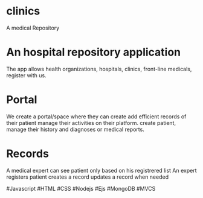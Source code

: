# clinics
A medical Repository

# An hospital repository application
The app allows health organizations, hospitals, clinics, front-line medicals,
register with us.

# Portal
We create a portal/space where they can create add efficient records of their patient
manage their activities on their platform. 
create patient, manage their history and diagnoses or medical reports.

# Records
A medical expert can see patient only based on his registrered list
An expert registers patient
creates a record
updates a record when needed

#Javascript
#HTML
#CSS
#Nodejs
#Ejs
#MongoDB
#MVCS





